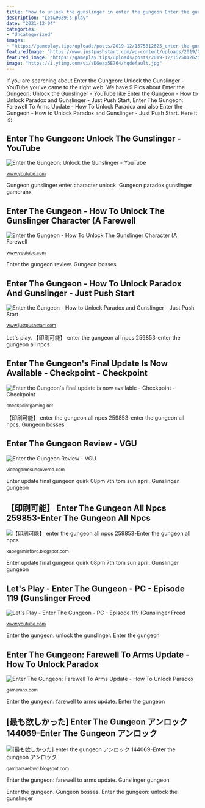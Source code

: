 ```yaml
---
title: "how to unlock the gunslinger in enter the gungeon Enter the gungeon review"
description: "Let&#039;s play"
date: "2021-12-04"
categories:
- "Uncategorized"
images:
- "https://gameplay.tips/uploads/posts/2019-12/1575812625_enter-the-gungeon.jpg"
featuredImage: "https://www.justpushstart.com/wp-content/uploads/2019/04/One-Piece-World-Seeker-Screen-Shot-4-5-19-3.32-PM.png"
featured_image: "https://gameplay.tips/uploads/posts/2019-12/1575812625_enter-the-gungeon.jpg"
image: "https://i.ytimg.com/vi/sDGeax5E764/hqdefault.jpg"
---
```


If you are searching about Enter the Gungeon: Unlock the Gunslinger - YouTube you've came to the right web. We have 9 Pics about Enter the Gungeon: Unlock the Gunslinger - YouTube like Enter the Gungeon - How to Unlock Paradox and Gunslinger - Just Push Start, Enter The Gungeon: Farewell To Arms Update - How To Unlock Paradox and also Enter the Gungeon - How to Unlock Paradox and Gunslinger - Just Push Start. Here it is:

## Enter The Gungeon: Unlock The Gunslinger - YouTube

![Enter the Gungeon: Unlock the Gunslinger - YouTube](https://i.ytimg.com/vi/k81UIHGASs0/maxresdefault.jpg "Let&#039;s play")

<small>www.youtube.com</small>

Gungeon gunslinger enter character unlock. Gungeon paradox gunslinger gameranx

## Enter The Gungeon - How To Unlock The Gunslinger Character (A Farewell

![Enter the Gungeon - How To Unlock The Gunslinger Character (A Farewell](https://i.ytimg.com/vi/sDGeax5E764/hqdefault.jpg "【印刷可能】 enter the gungeon all npcs 259853-enter the gungeon all npcs")

<small>www.youtube.com</small>

Enter the gungeon review. Gungeon bosses

## Enter The Gungeon - How To Unlock Paradox And Gunslinger - Just Push Start

![Enter the Gungeon - How to Unlock Paradox and Gunslinger - Just Push Start](https://www.justpushstart.com/wp-content/uploads/2019/04/One-Piece-World-Seeker-Screen-Shot-4-5-19-3.32-PM.png "[最も欲しかった] enter the gungeon アンロック 144069-enter the gungeon アンロック")

<small>www.justpushstart.com</small>

Let&#039;s play. 【印刷可能】 enter the gungeon all npcs 259853-enter the gungeon all npcs

## Enter The Gungeon&#039;s Final Update Is Now Available - Checkpoint - Checkpoint

![Enter the Gungeon&#039;s final update is now available - Checkpoint - Checkpoint](https://checkpointgaming.net/wp-content/uploads/2019/04/EtG_Hero-hero_735x400_acf_cropped-737x400-c-default.jpg "[最も欲しかった] enter the gungeon アンロック 144069-enter the gungeon アンロック")

<small>checkpointgaming.net</small>

【印刷可能】 enter the gungeon all npcs 259853-enter the gungeon all npcs. Gungeon bosses

## Enter The Gungeon Review - VGU

![Enter the Gungeon Review - VGU](https://videogamesuncovered.com/wp-content/uploads/2016/03/Gungeon-Kill-Pillars.jpg "Enter the gungeon")

<small>videogamesuncovered.com</small>

Enter update final gungeon quirk 08pm 7th tom sun april. Gunslinger gungeon

## 【印刷可能】 Enter The Gungeon All Npcs 259853-Enter The Gungeon All Npcs

![【印刷可能】 enter the gungeon all npcs 259853-Enter the gungeon all npcs](https://i.ytimg.com/vi/icERwXyyCDU/maxresdefault.jpg "Enter update final gungeon quirk 08pm 7th tom sun april")

<small>kabegamiefbvc.blogspot.com</small>

Enter update final gungeon quirk 08pm 7th tom sun april. Gunslinger gungeon

## Let&#039;s Play - Enter The Gungeon - PC - Episode 119 (Gunslinger Freed

![Let&#039;s Play - Enter The Gungeon - PC - Episode 119 (Gunslinger Freed](https://i.ytimg.com/vi/C9VhgXrLNTQ/maxresdefault.jpg "Gungeon gunslinger enter character unlock")

<small>www.youtube.com</small>

Enter the gungeon: unlock the gunslinger. Enter the gungeon

## Enter The Gungeon: Farewell To Arms Update - How To Unlock Paradox

![Enter The Gungeon: Farewell To Arms Update - How To Unlock Paradox](https://gameranx.com/wp-content/uploads/2019/04/EnterTheGungeon1.jpg "[最も欲しかった] enter the gungeon アンロック 144069-enter the gungeon アンロック")

<small>gameranx.com</small>

Enter the gungeon: farewell to arms update. Enter the gungeon

## [最も欲しかった] Enter The Gungeon アンロック 144069-Enter The Gungeon アンロック

![[最も欲しかった] enter the gungeon アンロック 144069-Enter the gungeon アンロック](https://gameplay.tips/uploads/posts/2019-12/1575812625_enter-the-gungeon.jpg "Gungeon bosses")

<small>gambarsaebwd.blogspot.com</small>

Enter the gungeon: farewell to arms update. Gunslinger gungeon

Enter the gungeon. Gungeon bosses. Enter the gungeon: unlock the gunslinger
